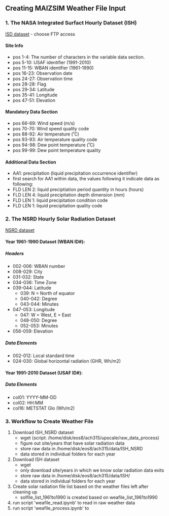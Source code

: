 ## Creating MAIZSIM Weather File Input
### 1. The NASA Integrated Surfact Hourly Dataset (ISH)
[ISD dataset](https://www.ncdc.noaa.gov/isd/data-access) - choose FTP access

#### Site Info
- pos 1-4: The number of characters in the variable data section.
- pos 5-10: USAF identifier (1991-2010)
- pos 11-15: WBAN identifier (1961-1990)
- pos 16-23: Observation date
- pos 24-27: Observation time
- pos 28-28: Flag
- pos 29-34: Latitude
- pos 35-41: Longitude
- pos 47-51: Elevation

#### Mandatory Data Section
- pos 66-69: Wind speed (m/s)
- pos 70-70: Wind speed quality code
- pos 88-92: Air temperature (˚C)
- pos 93-93: Air temperature quality code
- pos 94-98: Dew point temperature (˚C)
- pos 99-99: Dew point temperature quality

#### Additional Data Section 
- AA1: precipitation (liquid precipitation occurrence identifier)
- first search for AA1 within data, the values following it indicate data as following:
- FLD LEN 2: liquid preciptiation period quantity in hours (hours)
- FLD LEN 4: liquid precipitation depth dimension (mm)
- FLD LEN 1: liquid precipitation condition code
- FLD LEN 1: liquid precipitation quality code


### 2. The NSRD Hourly Solar Radiation Dataset
[NSRD dataset](https://rredc.nrel.gov/solar/old_data/nsrdb/)

#### Year 1961-1990 Dataset (WBAN ID#): 

##### Headers
- 002-006: WBAN number
- 008-029: City
- 031-032: State
- 034-036: Time Zone
- 039-044: Latitude
    - 039: N = North of equator
    - 040-042: Degree
    - 043-044: Minutes
- 047-053: Longitude
    - 047: W = West, E = East
    - 048-050: Degree
    - 052-053: Minutes
- 056-059: Elevation

##### Data Elements
- 002-012: Local standard time
- 024-030: Global horizontal radiation (GHR, Wh/m2)

#### Year 1991-2010 Dataset (USAF ID#):

##### Data Elements
- col01: YYYY-MM-DD
- col02: HH:MM
- col16: METSTAT Glo (Wh/m2)

### 3. Workflow to Create Weather File
1. Download ISH_NSRD dataset
    - wget (script: /home/disk/eos8/ach315/upscale/raw_data_process)
    - figure out site/years that have solar radiation data
    - store raw data in /home/disk/eos8/ach315/data/ISH_NSRD
    - data stored in individual folders for each year
2. Download ISH dataset
    - wget
    - only download site/years in which we know solar radiation data exits
    - store raw data in /home/disk/eos8/ach315/data/ISH/
    - data stored in individual folders for each year
6. Create solar radiation file list based on the weather files left after cleaning up
    - solfile_list_1961to1990 is created based on weafile_list_1961to1990
8. run script 'weafile_read.ipynb' to read in raw weather data
9. run script 'weafile_process.ipynb' to 

